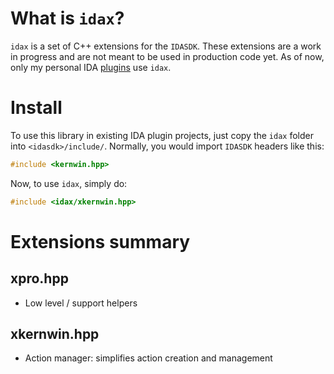# What is `idax`?

`idax` is a set of C++ extensions for the `IDASDK`. These extensions are a work in progress and are not meant to be used in production code yet. As of now, only my personal IDA [plugins](https://github.com/0xeb/ida-strikeout) use `idax`.

# Install

To use this library in existing IDA plugin projects, just copy the `idax` folder into `<idasdk>/include/`. Normally, you would import `IDASDK` headers like this:
```c++
#include <kernwin.hpp>
```

Now, to use `idax`, simply do:

```c++
#include <idax/xkernwin.hpp>
```

# Extensions summary

## xpro.hpp

- Low level / support helpers

## xkernwin.hpp

- Action manager: simplifies action creation and management
